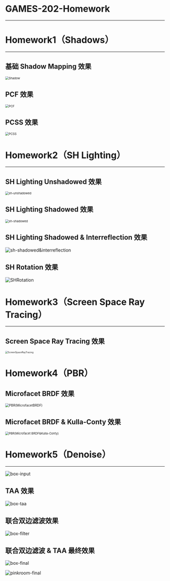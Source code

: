 # GAMES-202-Homework

---

# Homework1（Shadows）

---

## 基础 Shadow Mapping 效果

<img src="Markdown_Image/Shadow.png" alt="Shadow" style="zoom:67%;" />

## PCF 效果

<img src="Markdown_Image/PCF.png" alt="PCF" style="zoom:67%;" />

## PCSS 效果

<img src="Markdown_Image/PCSS.png" alt="PCSS" style="zoom:67%;" />



# Homework2（SH Lighting）

---

## SH Lighting Unshadowed 效果

<img src="Markdown_Image/sh-unshadowed.png" alt="sh-unshadowed" style="zoom:67%;" />

## SH Lighting Shadowed 效果

<img src="Markdown_Image/sh-shadowed.png" alt="sh-shadowed" style="zoom:67%;" />

## SH Lighting Shadowed & Interreflection 效果

![sh-shadowed&interreflection](Markdown_Image/sh-shadowed&interreflection.png)

## SH Rotation 效果

![SHRotation](Markdown_Image/SHRotation.gif)



# Homework3（Screen Space Ray Tracing）

---

## Screen Space Ray Tracing 效果

<img src="Markdown_Image/ScreenSpaceRayTracing.jpg" alt="ScreenSpaceRayTracing" style="zoom: 50%;" />

# Homework4（PBR）

## Microfacet BRDF 效果

<img src="Markdown_Image/PBR(MicrofacetBRDF).png" alt="PBR(MicrofacetBRDF)" style="zoom:73%;" />

## Microfacet BRDF & Kulla-Conty 效果

<img src="Markdown_Image/PBR(Microfacet BRDF&Kulla-Conty).png" alt="PBR(Microfacet BRDF&Kulla-Conty)" style="zoom:67%;" />

# Homework5（Denoise）

---

![box-input](Markdown_Image/box-input.gif)

## TAA 效果

![box-taa](Markdown_Image/box-taa.gif)

## 联合双边滤波效果

![box-filter](Markdown_Image/box-filter.gif)

## 联合双边滤波 & TAA 最终效果

![box-final](Markdown_Image/box-final.gif)



![pinkroom-final](Markdown_Image/pinkroom-final.gif)
